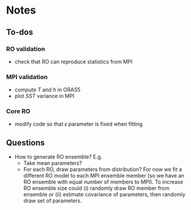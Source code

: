 # Notes

## To-dos
### RO validation
- check that RO can reproduce statistics from MPI

### MPI validation
- compute $T$ and $h$ in ORAS5
- plot $SST$ variance in MPI

### Core RO
- modify code so that $\epsilon$ parameter is fixed when fitting

## Questions
- How to generate RO ensemble? E.g.
    - Take mean parameters?
    - For each RO, draw parameters from distribution? For now we fit a different RO model to each MPI ensemble member (so we have an RO ensemble with equal number of members to MPI). To increase RO ensemble size could (i) randomly draw RO member from ensemble or (ii) estimate covariance of parameters, then randomly draw set of parameters.